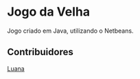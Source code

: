 # Jogo da Velha

Jogo criado em Java, utilizando o Netbeans.

## Contribuidores

[Luana](https://github.com/anabelly)
